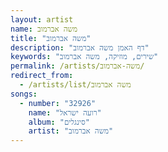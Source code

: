 ```yaml
---
layout: artist
name: משה אברמוב
title: "משה אברמוב"
description: "דף האמן משה אברמוב"
keywords: "שירים, מוזיקה, משה אברמוב"
permalink: /artists/משה-אברמוב/
redirect_from:
  - /artists/list/משה אברמוב
songs:
  - number: "32926"
    name: "רועה ישראל"
    album: "סינגלים"
    artist: "משה אברמוב"
---
```

